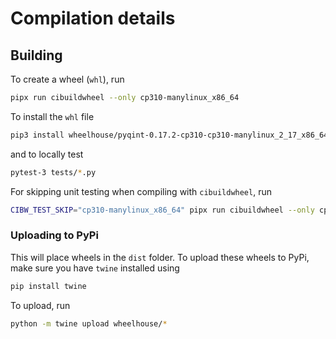 # Compilation details

## Building

To create a wheel (`whl`), run

```bash
pipx run cibuildwheel --only cp310-manylinux_x86_64
```

To install the `whl` file

```bash
pip3 install wheelhouse/pyqint-0.17.2-cp310-cp310-manylinux_2_17_x86_64.manylinux2014_x86_64.whl
```

and to locally test

```bash
pytest-3 tests/*.py
```

For skipping unit testing when compiling with `cibuildwheel`, run

```bash
CIBW_TEST_SKIP="cp310-manylinux_x86_64" pipx run cibuildwheel --only cp310-manylinux_x86_64
```

### Uploading to PyPi

This will place wheels in the `dist` folder. To upload these wheels
to PyPi, make sure you have `twine` installed using

```bash
pip install twine
```

To upload, run

```bash
python -m twine upload wheelhouse/*
```